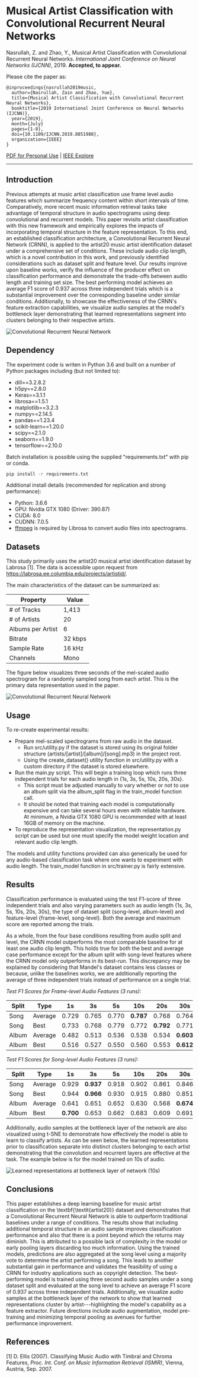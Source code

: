 # Musical Artist Classification with Convolutional Recurrent Neural Networks

Nasrullah, Z. and Zhao, Y., Musical Artist Classification with Convolutional Recurrent Neural Networks. *International Joint Conference on Neural Networks (IJCNN)*, 2019. **Accepted, to appear.**

Please cite the paper as:

    @inproceedings{nasrullah2019music,
      author={Nasrullah, Zain and Zhao, Yue},
      title={Musical Artist Classification with Convolutional Recurrent Neural Networks},
      booktitle={2019 International Joint Conference on Neural Networks (IJCNN)},
      year={2019},
      month={July}
      pages={1-8},
      doi={10.1109/IJCNN.2019.8851988},
      organization={IEEE}
    }
        
 [PDF for Personal Use](http://arxiv.org/abs/1901.04555) | [IEEE Explore](https://ieeexplore.ieee.org/document/8851988)


------------


## Introduction
Previous attempts at music artist classification use frame level audio features which summarize frequency content within short intervals of time. Comparatively, more recent music information retrieval tasks take advantage of temporal structure in audio spectrograms using deep convolutional and recurrent models. This paper revisits artist classification with this new framework and empirically explores the impacts of incorporating temporal structure in the feature representation. To this end, an established classification architecture, a Convolutional Recurrent Neural Network (CRNN), is applied to the artist20 music artist identification dataset under a comprehensive set of conditions. These include audio clip length, which is a novel contribution in this work, and previously identified considerations such as dataset split and feature level. Our results improve upon baseline works, verify the influence of the producer effect on classification performance and demonstrate the trade-offs between audio length and training set size. The best performing model achieves an average F1 score of 0.937 across three independent trials which is a substantial improvement over the corresponding baseline under similar conditions. Additionally, to showcase the effectiveness of the CRNN's feature extraction capabilities, we visualize audio samples at the model's bottleneck layer demonstrating that learned representations segment into clusters belonging to their respective artists.


![Convolutional Recurrent Neural Network](https://github.com/ZainNasrullah/music-artist-classification-crnn/blob/master/images/crnn_arch.png)


## Dependency
The experiment code is writen in Python 3.6 and built on a number of Python packages including (but not limited to):
- dill==3.2.8.2
- h5py==2.8.0
- Keras==3.1.1
- librosa==1.5.1
- matplotlib==3.2.3
- numpy==2.14.5
- pandas==1.23.4
- scikit-learn==1.20.0
- scipy==2.1.0
- seaborn==1.9.0
- tensorflow==2.10.0


Batch installation is possible using the supplied "requirements.txt" with pip or conda.

````cmd
pip install -r requirements.txt
````

Additional install details (recommended for replication and strong performance):
- Python: 3.6.6
- GPU: Nvidia GTX 1080 (Driver: 390.87)
- CUDA: 8.0
- CUDNN: 7.0.5
- [ffmpeg](http://ffmpeg.org/download.html) is required by Librosa to convert audio files into spectrograms. 


## Datasets

This study primarily uses the artist20 musical artist identification dataset by Labrosa [1]. The data is accessible upon request from https://labrosa.ee.columbia.edu/projects/artistid/.

The main characteristics of the dataset can be summarized as:

|Property           | Value   |
|-------------------|---------|
|# of Tracks        | 1,413   |
|# of Artists       | 20      |
|Albums per Artist  | 6       | 
|Bitrate            | 32 kbps |
|Sample Rate        | 16 kHz  |
|Channels           | Mono    |

The figure below visualizes three seconds of the mel-scaled audio spectrogram for a randomly sampled song from each artist. This is the primary data representation used in the paper. 

![Convolutional Recurrent Neural Network](https://github.com/ZainNasrullah/music-artist-classification-crnn/blob/master/images/artists.PNG)

## Usage

To re-create experimental results:

- Prepare mel-scaled spectrograms from raw audio in the dataset.
    - Run src/utility.py if the dataset is stored using its original folder structure (artists/[artist]/[album]/[song].mp3) in the project root.
    - Using the create_dataset() utility function in src/utility.py with a custom directory if the dataset is stored elsewhere.
- Run the main.py script. This will begin a training loop which runs three independent trials for each audio length in {1s, 3s, 5s, 10s, 20s, 30s}.
    - This script must be adjusted manually to vary whether or not to use an album split via the album_split flag in the train_model function call. 
    - It should be noted that training each model is computationally expensive and can take several hours even with reliable hardware. At minimum, a Nvidia GTX 1080 GPU is recommended with at least 16GB of memory on the machine.  
- To reproduce the representation visualization, the representation.py script can be used but one must specify the model weight location and relevant audio clip length. 

The models and utility functions provided can also generically be used for any audio-based classification task where one wants to experiment with audio length. The train_model function in src/trainer.py is fairly extensive. 

## Results

Classification performance is evaluated using the test F1-score of three independent trials and also varying parameters such as audio length {1s, 3s, 5s, 10s, 20s, 30s}, the type of dataset split {song-level, album-level} and feature-level {frame-level, song-level}. Both the average and maximum score are reported among the trials. 

As a whole, from the four base conditions resulting from audio split and level, the CRNN model outperforms the most comparable baseline for at least one audio clip length. This holds true for both the best and average case performance except for the album split with song-level features where the CRNN model only outperforms in its best-run. This discrepancy may be explained by considering that Mandel's dataset contains less classes or because, unlike the baselines works, we are additionally reporting the average of three independent trials instead of performance on a single trial. 

*Test F1 Scores for Frame-level Audio Features (3 runs):*

|Split | Type    | 1s     | 3s    | 5s    | 10s   | 20s   | 30s      | 
|------|---------|--------|-------|-------|-------|-------|----------|
|Song  | Average | 0.729  | 0.765 | 0.770 | **0.787** | 0.768 | 0.764|
|Song  | Best    | 0.733  | 0.768 | 0.779 | 0.772 | **0.792** | 0.771|
|Album | Average | 0.482  | 0.513 | 0.536 | 0.538 | 0.534 | **0.603**|
|Album | Best    | 0.516  | 0.527 | 0.550 | 0.560 | 0.553 | **0.612**|

*Test F1 Scores for Song-level Audio Features (3 runs):*

|Split | Type    | 1s    | 3s        | 5s    | 10s   | 20s   | 30s  | 
|------|---------|-------|-----------|-------|-------|-------|------|
|Song  | Average | 0.929 | **0.937** | 0.918 | 0.902 | 0.861 | 0.846|
|Song  | Best    | 0.944 | **0.966** | 0.930 | 0.915 | 0.880 | 0.851|
|Album | Average | 0.641 | 0.651 | 0.652 | 0.630 | 0.568 | **0.674**|
|Album | Best    | **0.700** | 0.653 | 0.662 | 0.683 | 0.609 | 0.691|

Additionally, audio samples at the bottleneck layer of the network are also visualized using t-SNE to demonstrate how effectively the model is able to learn to classify artists. As can be seen below, the learned representations prior to classification separate into distinct clusters belonging to each artist demonstrating that the convolution and recurrent layers are effective at the task. The example below is for the model trained on 10s of audio.  

![Learned representations at bottleneck layer of network (10s)](https://github.com/ZainNasrullah/music-artist-classification-crnn/blob/master/images/representation_313.png)

## Conclusions
This paper establishes a deep learning baseline for music artist classification on the \textbf{\textit{artist20}} dataset and demonstrates that a Convolutional Recurrent Neural Network is able to outperform traditional baselines under a range of conditions. The results show that including additional temporal structure in an audio sample improves classification performance and also that there is a point beyond which the returns may diminish. This is attributed to a possible lack of complexity in the model or early pooling layers discarding too much information. Using the trained models, predictions are also aggregated at the song level using a majority vote to determine the artist performing a song. This leads to another substantial gain in performance and validates the feasibility of using a CRNN for industry applications such as copyright detection. The best-performing model is trained using three second audio samples under a song dataset split and evaluated at the song level to achieve an average F1 score of 0.937 across three independent trials. Additionally, we visualize audio samples at the bottleneck layer of the network to show that learned representations cluster by artist---highlighting the model's capability as a feature extractor. Future directions include audio augmentation, model pre-training and minimizing temporal pooling as avenues for further performance improvement.  

## References

[1] D. Ellis (2007). Classifying Music Audio with Timbral and Chroma Features,
*Proc. Int. Conf. on Music Information Retrieval (ISMIR)*, Vienna, Austria, Sep. 2007.
